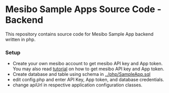 # Mesibo Sample Apps Source Code - Backend
This repository contains source code for Mesibo Sample App backend written in php.

### Setup
* Create your own mesibo account to get mesibo API key and App token. You may also read [tutorial](https://mesibo.com/documentation/tutorials.html) on how to get mesibo API key and App token. 
* Create database and table using schema in [../php/SampleApp.sql](../php/sampleapp.sql)
* edit config.php and enter API Key, App token, and database credentials.
* change apiUrl in respective application configuration classes.

